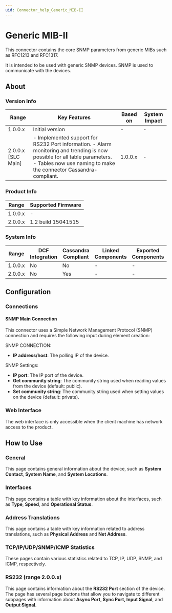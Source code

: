 ```yaml
---
uid: Connector_help_Generic_MIB-II
---
```


# Generic MIB-II

This connector contains the core SNMP parameters from generic MIBs such as RFC1213 and RFC1317.

It is intended to be used with generic SNMP devices. SNMP is used to communicate with the devices.

## About

### Version Info

| **Range**            | **Key Features**                                                                                                                                                                                | **Based on** | **System Impact** |
|----------------------|-------------------------------------------------------------------------------------------------------------------------------------------------------------------------------------------------|--------------|-------------------|
| 1.0.0.x              | Initial version                                                                                                                                                                                 | \-           | \-                |
| 2.0.0.x \[SLC Main\] | \- Implemented support for RS232 Port information. - Alarm monitoring and trending is now possible for all table parameters. - Tables now use naming to make the connector Cassandra-compliant. | 1.0.0.x      | \-                |

### Product Info

| **Range** | **Supported Firmware** |
|-----------|------------------------|
| 1.0.0.x   | \-                     |
| 2.0.0.x   | 1.2 build 15041515     |

### System Info

| **Range** | **DCF Integration** | **Cassandra Compliant** | **Linked Components** | **Exported Components** |
|-----------|---------------------|-------------------------|-----------------------|-------------------------|
| 1.0.0.x   | No                  | No                      | \-                    | \-                      |
| 2.0.0.x   | No                  | Yes                     | \-                    | \-                      |

## Configuration

### Connections

#### SNMP Main Connection

This connector uses a Simple Network Management Protocol (SNMP) connection and requires the following input during element creation:

SNMP CONNECTION:

- **IP address/host**: The polling IP of the device.

SNMP Settings:

- **IP port**: The IP port of the device.
- **Get community string**: The community string used when reading values from the device (default: public).
- **Set community string**: The community string used when setting values on the device (default: private).

### Web Interface

The web interface is only accessible when the client machine has network access to the product.

## How to Use

### General

This page contains general information about the device, such as **System Contact**, **System Name**, and **System Locations**.

### Interfaces

This page contains a table with key information about the interfaces, such as **Type**, **Speed**, and **Operational Status**.

### Address Translations

This page contains a table with key information related to address translations, such as **Physical Address** and **Net Address**.

### TCP/IP/UDP/SNMP/ICMP Statistics

These pages contain various statistics related to TCP, IP, UDP, SNMP, and ICMP, respectively.

### RS232 (range 2.0.0.x)

This page contains information about the **RS232 Port** section of the device. The page has several page buttons that allow you to navigate to different subpages with information about **Async Port, Sync Port, Input Signal**, and **Output Signal.**

